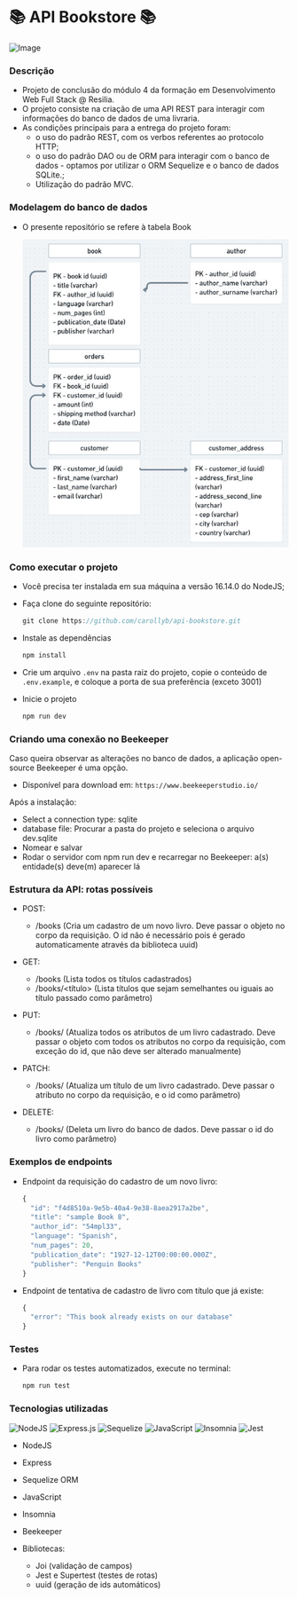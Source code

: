 # 📚 API Bookstore 📚

  ![Image](./public/images/library.jpg)
### Descrição

 - Projeto de conclusão do módulo 4 da formação em Desenvolvimento Web Full Stack @ Resilia. 
 - O projeto consiste na criação de uma API REST para interagir com informações do banco de dados de uma livraria. 
 - As condições principais para a entrega do projeto foram: 
   - o uso do padrão REST, com os verbos referentes ao protocolo HTTP; 
   - o uso do padrão DAO ou de ORM para interagir com o banco de dados - optamos por utilizar o ORM Sequelize e o banco de dados SQLite.;
   - Utilização do padrão MVC. 

### Modelagem do banco de dados

- O presente repositório se refere à tabela Book
  
  ![Image](./public/images/db-base.JPG)

### Como executar o projeto
- Você precisa ter instalada em sua máquina a versão 16.14.0 do NodeJS;
- Faça clone do seguinte repositório:
 
    ```js
    git clone https://github.com/carollyb/api-bookstore.git
-  Instale as dependências
     ```js
     npm install
- Crie um arquivo `.env` na pasta raiz do projeto, copie o conteúdo de `.env.example`, e coloque a porta de sua preferência (exceto 3001)
- Inicie o projeto
   ```js
   npm run dev
### Criando uma conexão no Beekeeper

  Caso queira observar as alterações no banco de dados, a aplicação open-source Beekeeper é uma opção.
  - Disponível para download em: `https://www.beekeeperstudio.io/`
  
  Após a instalação:
- Select a connection type: sqlite
- database file: Procurar a pasta do projeto e seleciona o arquivo dev.sqlite
- Nomear e salvar
- Rodar o servidor com npm run dev e recarregar no Beekeeper: a(s) entidade(s) deve(m) aparecer lá

### Estrutura da API: rotas possíveis

- POST: 
  - /books (Cria um cadastro de um novo livro. Deve passar o objeto no corpo da requisição. O id não é necessário pois é gerado automaticamente através da biblioteca uuid)
  
- GET: 
  - /books (Lista todos os títulos cadastrados)
  - /books/<título> (Lista títulos que sejam semelhantes ou iguais ao título passado como parâmetro)

- PUT:
  - /books/<id> (Atualiza todos os atributos de um livro cadastrado. Deve passar o objeto com todos os atributos no corpo da requisição, com exceção do id, que não deve ser alterado manualmente)

- PATCH: 
  - /books/<id> (Atualiza um título de um livro cadastrado. Deve passar o atributo no corpo da requisição, e o id como parâmetro)

- DELETE:
  - /books/<id> (Deleta um livro do banco de dados. Deve passar o id do livro como parâmetro)

### Exemplos de endpoints
- Endpoint da requisição do cadastro de um novo livro:
  ```js
  {
	"id": "f4d8510a-9e5b-40a4-9e38-8aea2917a2be",
	"title": "sample Book 8",
	"author_id": "54mpl33",
	"language": "Spanish",
	"num_pages": 20,
	"publication_date": "1927-12-12T00:00:00.000Z",
	"publisher": "Penguin Books"
  }
- Endpoint de tentativa de cadastro de livro com título que já existe:
  ```js
  {
	"error": "This book already exists on our database"
  }
### Testes
- Para rodar os testes automatizados, execute no terminal:

  ```js
  npm run test
### Tecnologias utilizadas

![NodeJS](https://img.shields.io/badge/node.js-6DA55F?style=for-the-badge&logo=node.js&logoColor=white)
![Express.js](https://img.shields.io/badge/express.js-%23404d59.svg?style=for-the-badge&logo=express&logoColor=%2361DAFB)
![Sequelize](https://img.shields.io/badge/Sequelize-52B0E7?style=for-the-badge&logo=Sequelize&logoColor=white)
![JavaScript](https://img.shields.io/badge/javascript-%23323330.svg?style=for-the-badge&logo=javascript&logoColor=%23F7DF1E)
![Insomnia](https://img.shields.io/badge/Insomnia-black?style=for-the-badge&logo=insomnia&logoColor=5849BE)
![Jest](https://img.shields.io/badge/-jest-%23C21325?style=for-the-badge&logo=jest&logoColor=white)

- NodeJS
- Express
- Sequelize ORM
- JavaScript
- Insomnia
- Beekeeper

- Bibliotecas: 
  - Joi (validação de campos)
  - Jest e Supertest (testes de rotas)
  - uuid (geração de ids automáticos)

